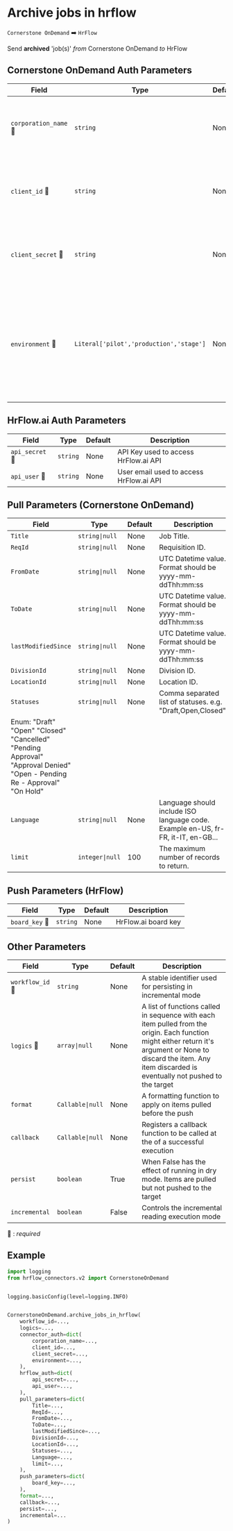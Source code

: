 # Archive jobs in hrflow
`Cornerstone OnDemand` :arrow_right: `HrFlow`

Send **archived** 'job(s)' _from_ Cornerstone OnDemand _to_ HrFlow



## Cornerstone OnDemand Auth Parameters

| Field | Type | Default | Description |
| ----- | ---- | ------- | ----------- |
| `corporation_name` :red_circle: | `string` | None | The name of the corporation that is registered in Cornerstone OnDemand. |
| `client_id` :red_circle: | `string` | None | The client ID of the application that is registered in Cornerstone OnDemand. |
| `client_secret` :red_circle: | `string` | None | The client secret of the application that is registered in Cornerstone OnDemand. |
| `environment` :red_circle: | `Literal['pilot','production','stage']` | None | The environment in which the application is registered in Cornerstone OnDemand. Possible values are 'stage', 'pilot', and 'production'. |

## HrFlow.ai Auth Parameters

| Field | Type | Default | Description |
| ----- | ---- | ------- | ----------- |
| `api_secret` :red_circle: | `string` | None | API Key used to access HrFlow.ai API |
| `api_user` :red_circle: | `string` | None | User email used to access HrFlow.ai API |

## Pull Parameters (Cornerstone OnDemand)

| Field | Type | Default | Description |
| ----- | ---- | ------- | ----------- |
| `Title`  | `string\|null` | None | Job Title. |
| `ReqId`  | `string\|null` | None | Requisition ID. |
| `FromDate`  | `string\|null` | None | UTC Datetime value. Format should be yyyy-mm-ddThh:mm:ss |
| `ToDate`  | `string\|null` | None | UTC Datetime value. Format should be yyyy-mm-ddThh:mm:ss |
| `lastModifiedSince`  | `string\|null` | None | UTC Datetime value. Format should be yyyy-mm-ddThh:mm:ss |
| `DivisionId`  | `string\|null` | None | Division ID. |
| `LocationId`  | `string\|null` | None | Location ID. |
| `Statuses`  | `string\|null` | None | Comma separated list of statuses. e.g. "Draft,Open,Closed".
Enum: "Draft" "Open" "Closed" "Cancelled" "Pending Approval" "Approval Denied" "Open - Pending Re - Approval" "On Hold" |
| `Language`  | `string\|null` | None | Language should include ISO language code. Example en-US, fr-FR, it-IT, en-GB... |
| `limit`  | `integer\|null` | 100 | The maximum number of records to return. |

## Push Parameters (HrFlow)

| Field | Type | Default | Description |
| ----- | ---- | ------- | ----------- |
| `board_key` :red_circle: | `string` | None | HrFlow.ai board key |

## Other Parameters

| Field | Type | Default | Description |
| ----- | ---- | ------- | ----------- |
| `workflow_id` :red_circle: | `string` | None | A stable identifier used for persisting in incremental mode |
| `logics` :red_circle: | `array\|null` | None | A list of functions called in sequence with each item pulled from the origin. Each function might either return it's argument or None to discard the item. Any item discarded is eventually not pushed to the target |
| `format`  | `Callable\|null` | None | A formatting function to apply on items pulled before the push |
| `callback`  | `Callable\|null` | None | Registers a callback function to be called at the of a successful execution |
| `persist`  | `boolean` | True | When False has the effect of running in dry mode. Items are pulled but not pushed to the target |
| `incremental`  | `boolean` | False | Controls the incremental reading execution mode |

:red_circle: : *required*

## Example

```python
import logging
from hrflow_connectors.v2 import CornerstoneOnDemand


logging.basicConfig(level=logging.INFO)


CornerstoneOnDemand.archive_jobs_in_hrflow(
    workflow_id=...,
    logics=...,
    connector_auth=dict(
        corporation_name=...,
        client_id=...,
        client_secret=...,
        environment=...,
    ),
    hrflow_auth=dict(
        api_secret=...,
        api_user=...,
    ),
    pull_parameters=dict(
        Title=...,
        ReqId=...,
        FromDate=...,
        ToDate=...,
        lastModifiedSince=...,
        DivisionId=...,
        LocationId=...,
        Statuses=...,
        Language=...,
        limit=...,
    ),
    push_parameters=dict(
        board_key=...,
    ),
    format=...,
    callback=...,
    persist=...,
    incremental=...
)
```